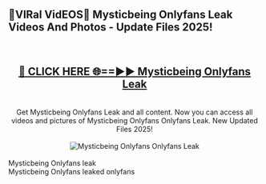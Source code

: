 <h2>🔴VIRal VidEOS🔴 Mysticbeing Onlyfans Leak Videos And Photos - Update Files 2025!</h2>
<br>
<div align="center">
<h2><a href="https://213.232.235.80/live/video.php?q=mysticbeing-onlyfans" rel="nofollow">🔴 CLICK HERE 🌐==►► Mysticbeing Onlyfans Leak</a></h2>
<br>
Get Mysticbeing Onlyfans Leak and all content. Now you can access all videos and pictures of Mysticbeing Onlyfans Onlyfans Leak. New Updated Files 2025!
<br>
<br>
<a href="https://213.232.235.80/live/video.php?q=mysticbeing-onlyfans" rel="nofollow" data-target="animated-image.originalLink"><img src="https://i.imgur.com/dJHk4Zq.gif" alt="Mysticbeing Onlyfans Onlyfans Leak" style="max-width: 100%; display: inline-block;" data-target="animated-image.originalImage"></a>
</div>
<br>
Mysticbeing Onlyfans leak<br>
Mysticbeing Onlyfans leaked onlyfans